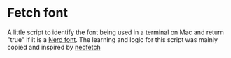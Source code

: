 # Fetch font

A little script to identify the font being used in a terminal on Mac and return "true" if it is a [Nerd font](nerdfonts.com/). The learning and logic for this script was mainly copied and inspired by [neofetch](https://github.com/dylanaraps/neofetch/blob/master/neofetch)